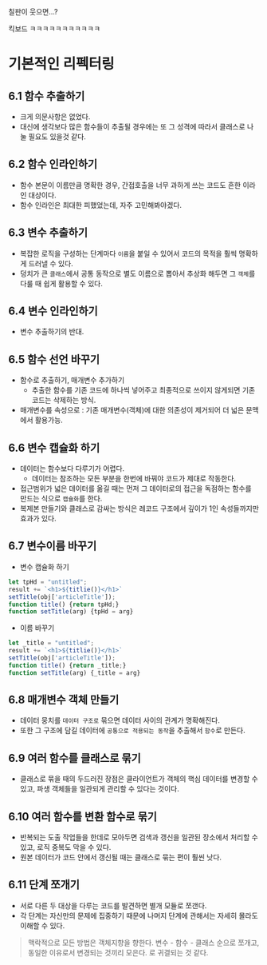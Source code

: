 칠판이 웃으면...?

킥보드 ㅋㅋㅋㅋㅋㅋㅋㅋㅋㅋㅋ

# 기본적인 리펙터링 

## 6.1 함수 추출하기
- 크게 의문사항은 없었다.
- 대신에 생각보다 많은 함수들이 추출될 경우에는 또 그 성격에 따라서 클래스로 나눌 필요도 있을것 같다.

## 6.2 함수 인라인하기
- 함수 본문이 이름만큼 명확한 경우, 간접호출을 너무 과하게 쓰는 코드도 흔한 이라인 대상이다.
- 함수 인라인은 최대한 피했었는데, 자주 고민해봐야겠다.

## 6.3 변수 추출하기
- 복잡한 로직을 구성하는 단계마다 `이름`을 붙일 수 있어서 코드의 목적을 훨씩 명확하게 드러낼 수 있다.
- 덩치가 큰 `클래스`에서 공통 동작으로 별도 이름으로 뽑아서 추상화 해두면 그 `객체`를 다룰 때 쉽게 활용할 수 있다.

## 6.4 변수 인라인하기
- 변수 추출하기의 반대.

## 6.5 함수 선언 바꾸기
- 함수로 추출하기, 매개변수 추가하기
    - 추출한 함수를 기존 코드에 하나씩 넣어주고 최종적으로 쓰이지 않게되면 기존코드는 삭제하는 방식.
- 매개변수를 속성으로 : 기존 매개변수(객체)에 대한 의존성이 제거되어 더 넓은 문맥에서 활용가능.

## 6.6 변수 캡슐화 하기
- 데이터는 함수보다 다루기가 어렵다.
    - 데이터는 참조하는 모든 부분을 한번에 바꿔야 코드가 제대로 작동한다.
- 접근범위가 넓은 데이터를 옮길 때는 먼저 그 데이터로의 접근을 독점하는 함수를 만드는 식으로 `캡슐화`를 한다.
- 복제본 만들기와 클래스로 감싸는 방식은 레코드 구조에서 깊이가 1인 속성들까지만 효과가 있다.

## 6.7 변수이름 바꾸기

- 변수 캡슐화 하기
```js
let tpHd = "untitled";
result += `<h1>${titlie()}</h1>`
setTitle(obj['articleTitle']);
function title() {return tpHd;}
function setTitle(arg) {tpHd = arg}
```
- 이름 바꾸기
```js
let _title = "untitled";
result += `<h1>${titlie()}</h1>`
setTitle(obj['articleTitle']);
function title() {return _title;}
function setTitle(arg) {_title = arg}
```

## 6.8 매개변수 객체 만들기
- 데이터 뭉치를 `데이터 구조로` 묶으면 데이터 사이의 관계가 명확해진다.
- 또한 그 구조에 담길 데이터에 `공통으로 적용되는 동작`을 추출해서 `함수`로 만든다.

## 6.9 여러 함수를 클래스로 묶기
- 클래스로 묶을 때의 두드러진 장점은 클라이언트가 객체의 핵심 데이터를 변경할 수 있고, 파생 객체들을 일관되게 관리할 수 있다는 것이다.

## 6.10 여러 함수를 변환 함수로 묶기
- 반복되는 도출 작업들을 한데로 모아두면 검색과 갱신을 일관된 장소에서 처리할 수 있고, 로직 중복도 막을 수 있다.
- 원본 데이터가 코드 안에서 갱신될 때는 클래스로 묶는 편이 훨씬 낫다.

## 6.11 단계 쪼개기
- 서로 다른 두 대상을 다루는 코드를 발견하면 별개 모듈로 쪼갠다.
- 각 단계는 자신만의 문제에 집중하기 때문에 나머지 단계에 관해서는 자세히 몰라도 이해할 수 있다.

> 맥락적으로 모든 방법은 객체지향을 향한다. 변수 - 함수 - 클래스 순으로 쪼개고, 동일한 이유로서 변경되는 것끼리 모은다. 로 귀결되는 것 같다.